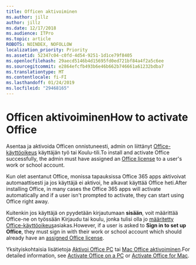 ```yaml
---
title: Officen aktivoiminen
ms.author: jillz
author: jillz
ms.date: 12/17/2018
ms.audience: ITPro
ms.topic: article
ROBOTS: NOINDEX, NOFOLLOW
localization_priority: Priority
ms.assetid: 52347c04-c0fd-4d54-9251-1d1ce79f8405
ms.openlocfilehash: 29aecd5146b4d15695fd0ed721bf84a4f2a5c6ee
ms.sourcegitcommit: e2864efcfb493b6e46b662b746661a61232bdba7
ms.translationtype: MT
ms.contentlocale: fi-FI
ms.lasthandoff: 01/24/2019
ms.locfileid: "29468165"
---
```

# <a name="how-to-activate-office"></a><span data-ttu-id="6ff05-102">Officen aktivoiminen</span><span class="sxs-lookup"><span data-stu-id="6ff05-102">How to activate Office</span></span>

<span data-ttu-id="6ff05-103">Asentaa ja aktivoida Officen onnistuneesti, admin on liittänyt [Office-käyttöoikeus](https://docs.microsoft.com/office365/admin/subscriptions-and-billing/assign-licenses-to-users) käyttäjän työ tai Koulu-tili.</span><span class="sxs-lookup"><span data-stu-id="6ff05-103">To install and activate Office successfully, the admin must have assigned an [Office license](https://docs.microsoft.com/office365/admin/subscriptions-and-billing/assign-licenses-to-users) to a user's work or school account.</span></span> 
  
<span data-ttu-id="6ff05-104">Kun olet asentanut Office, monissa tapauksissa Office 365 apps aktivoivat automaattisesti ja jos käyttäjä ei aktivoi, he alkavat käyttää Office heti.</span><span class="sxs-lookup"><span data-stu-id="6ff05-104">After installing Office, in many cases the Office 365 apps will activate automatically and if a user isn't prompted to activate, they can start using Office right away.</span></span>
  
<span data-ttu-id="6ff05-105">Kuitenkin jos käyttäjä on pyydetään kirjautumaan **sisään**, voit määrittää Office-ne on työssään Kirjaudu tai koulu, jonka tulisi olla jo [määritetty Office-käyttöoikeus](https://support.office.com/article/f8ab5e25-bf3f-4a47-b264-174b1ee925fd.aspx)asiakas.</span><span class="sxs-lookup"><span data-stu-id="6ff05-105">However, if a user is asked to **Sign in to set up Office**, they must sign in with their work or school account which should already have an [assigned Office license](https://support.office.com/article/f8ab5e25-bf3f-4a47-b264-174b1ee925fd.aspx).</span></span>
  
<span data-ttu-id="6ff05-106">Yksityiskohtaisia lisätietoja [Aktivoi Office PC](https://support.office.com/article/5bd38f38-db92-448b-a982-ad170b1e187e.aspx) tai [Mac Office aktivoiminen](https://support.office.com/article/7f6646b1-bb14-422a-9ad4-a53410fcefb2.aspx).</span><span class="sxs-lookup"><span data-stu-id="6ff05-106">For detailed information, see [Activate Office on a PC](https://support.office.com/article/5bd38f38-db92-448b-a982-ad170b1e187e.aspx) or [Activate Office for Mac](https://support.office.com/article/7f6646b1-bb14-422a-9ad4-a53410fcefb2.aspx).</span></span>
  

